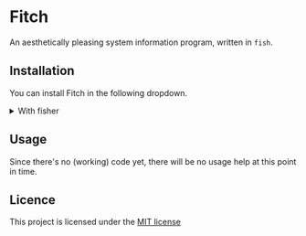 # Fitch
An aesthetically pleasing system information program, written in `fish`.

## Installation
You can install Fitch in the following dropdown.
<details>
<summary>With fisher</summary>
Installation with [fisher](https://github.com/jorgebucaran/fisher):

```
fisher install wale/fitch
```

</details>

## Usage
Since there's no (working) code yet, there will be no usage help at this point in time.

## Licence
This project is licensed under the [MIT license](https://github.com/wale/fitch/blob/master/LICENCE)
